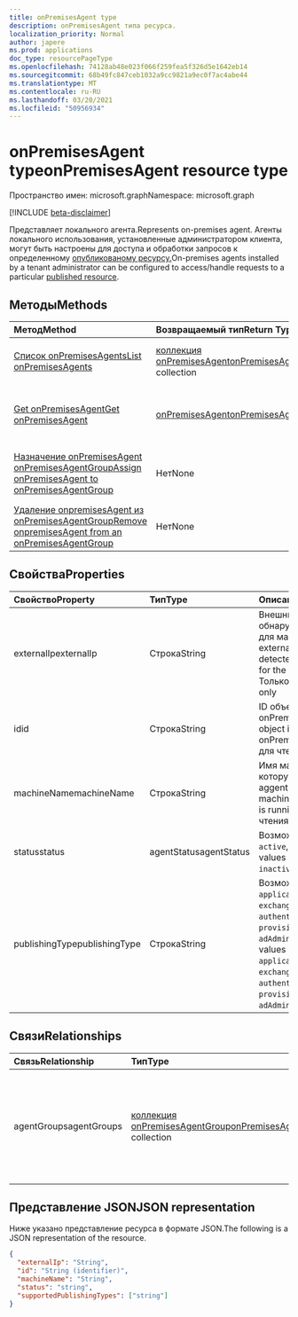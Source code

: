 ```yaml
---
title: onPremisesAgent type
description: onPremisesAgent типа ресурса.
localization_priority: Normal
author: japere
ms.prod: applications
doc_type: resourcePageType
ms.openlocfilehash: 74128ab48e023f066f259fea5f326d5e1642eb14
ms.sourcegitcommit: 68b49fc847ceb1032a9cc9821a9ec0f7ac4abe44
ms.translationtype: MT
ms.contentlocale: ru-RU
ms.lasthandoff: 03/20/2021
ms.locfileid: "50956934"
---
```

# <a name="onpremisesagent-resource-type"></a><span data-ttu-id="645dd-103">onPremisesAgent type</span><span class="sxs-lookup"><span data-stu-id="645dd-103">onPremisesAgent resource type</span></span>

<span data-ttu-id="645dd-104">Пространство имен: microsoft.graph</span><span class="sxs-lookup"><span data-stu-id="645dd-104">Namespace: microsoft.graph</span></span>

[!INCLUDE [beta-disclaimer](../../includes/beta-disclaimer.md)]

<span data-ttu-id="645dd-105">Представляет локального агента.</span><span class="sxs-lookup"><span data-stu-id="645dd-105">Represents on-premises agent.</span></span> <span data-ttu-id="645dd-106">Агенты локального использования, установленные администратором клиента, могут быть настроены для доступа и обработки запросов к определенному [опубликованому ресурсу.](publishedresource.md)</span><span class="sxs-lookup"><span data-stu-id="645dd-106">On-premises agents installed by a tenant administrator can be configured to access/handle requests to a particular [published resource](publishedresource.md).</span></span>

## <a name="methods"></a><span data-ttu-id="645dd-107">Методы</span><span class="sxs-lookup"><span data-stu-id="645dd-107">Methods</span></span>

| <span data-ttu-id="645dd-108">Метод</span><span class="sxs-lookup"><span data-stu-id="645dd-108">Method</span></span>       | <span data-ttu-id="645dd-109">Возвращаемый тип</span><span class="sxs-lookup"><span data-stu-id="645dd-109">Return Type</span></span> | <span data-ttu-id="645dd-110">Описание</span><span class="sxs-lookup"><span data-stu-id="645dd-110">Description</span></span> |
|:-------------|:------------|:------------|
| [<span data-ttu-id="645dd-111">Список onPremisesAgents</span><span class="sxs-lookup"><span data-stu-id="645dd-111">List onPremisesAgents</span></span>](../api/onpremisesagent-list.md) | <span data-ttu-id="645dd-112">[коллекция onPremisesAgent](onpremisesagent.md)</span><span class="sxs-lookup"><span data-stu-id="645dd-112">[onPremisesAgent](onpremisesagent.md) collection</span></span> | <span data-ttu-id="645dd-113">Получите **коллекцию объектов onPremisesAgents.**</span><span class="sxs-lookup"><span data-stu-id="645dd-113">Get an **onPremisesAgents** object collection.</span></span> |
| [<span data-ttu-id="645dd-114">Get onPremisesAgent</span><span class="sxs-lookup"><span data-stu-id="645dd-114">Get onPremisesAgent</span></span>](../api/onpremisesagent-get.md) | [<span data-ttu-id="645dd-115">onPremisesAgent</span><span class="sxs-lookup"><span data-stu-id="645dd-115">onPremisesAgent</span></span>](onpremisesagent.md) | <span data-ttu-id="645dd-116">Ознакомьтесь с свойствами и отношениями **объекта onPremisesAgent.**</span><span class="sxs-lookup"><span data-stu-id="645dd-116">Read the properties and relationships of an **onPremisesAgent** object.</span></span> |
| [<span data-ttu-id="645dd-117">Назначение onPremisesAgent onPremisesAgentGroup</span><span class="sxs-lookup"><span data-stu-id="645dd-117">Assign onPremisesAgent to onPremisesAgentGroup</span></span>](../api/onpremisesagent-post-agentgroups.md) | <span data-ttu-id="645dd-118">Нет</span><span class="sxs-lookup"><span data-stu-id="645dd-118">None</span></span> | <span data-ttu-id="645dd-119">Назначение **onPremisesAgent** для **onPremisesAgentGroup.**</span><span class="sxs-lookup"><span data-stu-id="645dd-119">Assign an **onPremisesAgent** to an **onPremisesAgentGroup**.</span></span>|
| [<span data-ttu-id="645dd-120">Удаление onpremisesAgent из onPremisesAgentGroup</span><span class="sxs-lookup"><span data-stu-id="645dd-120">Remove onpremisesAgent from an onPremisesAgentGroup</span></span>](../api/onpremisesagent-delete-agentgroups.md) | <span data-ttu-id="645dd-121">Нет</span><span class="sxs-lookup"><span data-stu-id="645dd-121">None</span></span> | <span data-ttu-id="645dd-122">Удалите **onPremisesAgent** из **onPremisesAgentGroup.**</span><span class="sxs-lookup"><span data-stu-id="645dd-122">Remove an **onPremisesAgent** from an **onPremisesAgentGroup**.</span></span> |

## <a name="properties"></a><span data-ttu-id="645dd-123">Свойства</span><span class="sxs-lookup"><span data-stu-id="645dd-123">Properties</span></span>

| <span data-ttu-id="645dd-124">Свойство</span><span class="sxs-lookup"><span data-stu-id="645dd-124">Property</span></span>     | <span data-ttu-id="645dd-125">Тип</span><span class="sxs-lookup"><span data-stu-id="645dd-125">Type</span></span>        | <span data-ttu-id="645dd-126">Описание</span><span class="sxs-lookup"><span data-stu-id="645dd-126">Description</span></span> |
|:-------------|:------------|:------------|
|<span data-ttu-id="645dd-127">externalIp</span><span class="sxs-lookup"><span data-stu-id="645dd-127">externalIp</span></span>|<span data-ttu-id="645dd-128">Строка</span><span class="sxs-lookup"><span data-stu-id="645dd-128">String</span></span>|<span data-ttu-id="645dd-129">Внешний IP-адрес, обнаруженный службой для машины агента.</span><span class="sxs-lookup"><span data-stu-id="645dd-129">The external IP address as detected by the service for the agent machine.</span></span> <span data-ttu-id="645dd-130">Только для чтения</span><span class="sxs-lookup"><span data-stu-id="645dd-130">Read-only</span></span>|
|<span data-ttu-id="645dd-131">id</span><span class="sxs-lookup"><span data-stu-id="645dd-131">id</span></span>|<span data-ttu-id="645dd-132">Строка</span><span class="sxs-lookup"><span data-stu-id="645dd-132">String</span></span>| <span data-ttu-id="645dd-133">ID объекта onPremisesAgent.</span><span class="sxs-lookup"><span data-stu-id="645dd-133">The object id of the onPremisesAgent.</span></span> <span data-ttu-id="645dd-134">Только для чтения.</span><span class="sxs-lookup"><span data-stu-id="645dd-134">Read-only.</span></span>|
|<span data-ttu-id="645dd-135">machineName</span><span class="sxs-lookup"><span data-stu-id="645dd-135">machineName</span></span>|<span data-ttu-id="645dd-136">Строка</span><span class="sxs-lookup"><span data-stu-id="645dd-136">String</span></span>|<span data-ttu-id="645dd-137">Имя машины, на которую работает aggent.</span><span class="sxs-lookup"><span data-stu-id="645dd-137">The name of the machine that the aggent is running on.</span></span> <span data-ttu-id="645dd-138">Только для чтения</span><span class="sxs-lookup"><span data-stu-id="645dd-138">Read-only</span></span>|
|<span data-ttu-id="645dd-139">status</span><span class="sxs-lookup"><span data-stu-id="645dd-139">status</span></span>|<span data-ttu-id="645dd-140">agentStatus</span><span class="sxs-lookup"><span data-stu-id="645dd-140">agentStatus</span></span>| <span data-ttu-id="645dd-141">Возможные значения: `active`, `inactive`.</span><span class="sxs-lookup"><span data-stu-id="645dd-141">Possible values are: `active`, `inactive`.</span></span>|
|<span data-ttu-id="645dd-142">publishingType</span><span class="sxs-lookup"><span data-stu-id="645dd-142">publishingType</span></span>|<span data-ttu-id="645dd-143">Строка</span><span class="sxs-lookup"><span data-stu-id="645dd-143">String</span></span>| <span data-ttu-id="645dd-144">Возможные значения: `applicationProxy`, `exchangeOnline`, `authentication`, `provisioning`, `adAdministration`.</span><span class="sxs-lookup"><span data-stu-id="645dd-144">Possible values are: `applicationProxy`, `exchangeOnline`, `authentication`, `provisioning`, `adAdministration`.</span></span>|

## <a name="relationships"></a><span data-ttu-id="645dd-145">Связи</span><span class="sxs-lookup"><span data-stu-id="645dd-145">Relationships</span></span>

| <span data-ttu-id="645dd-146">Связь</span><span class="sxs-lookup"><span data-stu-id="645dd-146">Relationship</span></span> | <span data-ttu-id="645dd-147">Тип</span><span class="sxs-lookup"><span data-stu-id="645dd-147">Type</span></span>        | <span data-ttu-id="645dd-148">Описание</span><span class="sxs-lookup"><span data-stu-id="645dd-148">Description</span></span> |
|:-------------|:------------|:------------|
|<span data-ttu-id="645dd-149">agentGroups</span><span class="sxs-lookup"><span data-stu-id="645dd-149">agentGroups</span></span>|<span data-ttu-id="645dd-150">[коллекция onPremisesAgentGroup](onpremisesagentgroup.md)</span><span class="sxs-lookup"><span data-stu-id="645dd-150">[onPremisesAgentGroup](onpremisesagentgroup.md) collection</span></span>| <span data-ttu-id="645dd-151">Список **onPremisesAgentGroups,** который назначен **onPremisesAgent.**</span><span class="sxs-lookup"><span data-stu-id="645dd-151">List of **onPremisesAgentGroups** that an **onPremisesAgent** is assigned to.</span></span> <span data-ttu-id="645dd-152">Только для чтения.</span><span class="sxs-lookup"><span data-stu-id="645dd-152">Read-only.</span></span> <span data-ttu-id="645dd-153">Допускается значение null.</span><span class="sxs-lookup"><span data-stu-id="645dd-153">Nullable.</span></span>|

## <a name="json-representation"></a><span data-ttu-id="645dd-154">Представление JSON</span><span class="sxs-lookup"><span data-stu-id="645dd-154">JSON representation</span></span>

<span data-ttu-id="645dd-155">Ниже указано представление ресурса в формате JSON.</span><span class="sxs-lookup"><span data-stu-id="645dd-155">The following is a JSON representation of the resource.</span></span>

<!-- {
  "blockType": "resource",
  "optionalProperties": [

  ],
  "@odata.type": "microsoft.graph.onPremisesAgent",
  "keyProperty": "id"
}-->

```json
{
  "externalIp": "String",
  "id": "String (identifier)",
  "machineName": "String",
  "status": "string",
  "supportedPublishingTypes": ["string"]
}
```

<!-- uuid: 16cd6b66-4b1a-43a1-adaf-3a886856ed98
2019-02-04 14:57:30 UTC -->
<!-- {
  "type": "#page.annotation",
  "description": "onPremisesAgent resource",
  "keywords": "",
  "section": "documentation",
  "tocPath": ""
}-->



